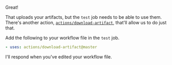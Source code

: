 Great!

That uploads your artifacts, but the `test` job needs to be able to use them. There's another action, [`actions/download-artifact`](https://github.com/actions/download-artifact), that'll allow us to do just that. 

Add the following to your workflow file in the `test` job. 

```yaml
- uses: actions/download-artifact@master
```

I'll respond when you've edited your workflow file. 